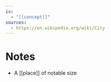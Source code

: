 ```yaml
---
is:
  - "[[concept]]"
sources:
  - https://en.wikipedia.org/wiki/City
---
```

# Notes
- A [[place]] of notable size
